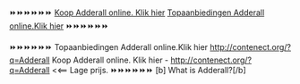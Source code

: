 ⏩⏩⏩⏩⏩⏩
[Koop Adderall online. Klik hier](//contenect.org/?q=Adderall)
[Topaanbiedingen Adderall online.Klik hier](//contenect.org/?q=Adderall)
⏩⏩⏩⏩⏩⏩


⏩⏩⏩⏩⏩⏩
Topaanbiedingen Adderall online.Klik hier http://contenect.org/?q=Adderall
Koop Adderall online. Klik hier - http://contenect.org/?q=Adderall
<<== Lage prijs.
⏩⏩⏩⏩⏩⏩
[b] What is Adderall?[/b]


